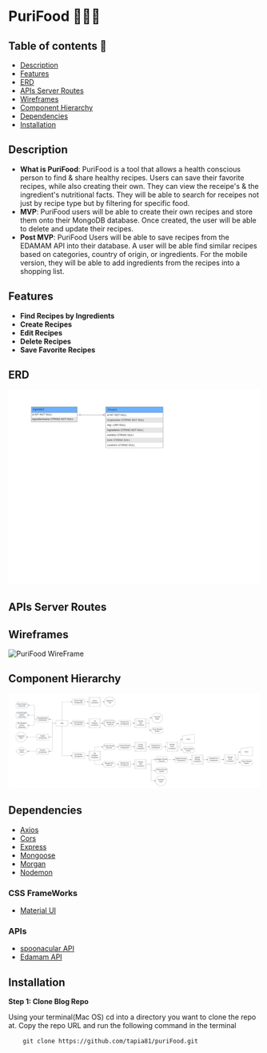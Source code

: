 # PuriFood 🍖🥑🍉

## Table of contents 📒

- [Description](#description)
- [Features](#feautres)
- [ERD](#erd)
- [APIs Server Routes](#apis-server-routes)
- [Wireframes](#wireframes)
- [Component Hierarchy](#component-hierarchy)
- [Dependencies](#denpendencies)
- [Installation](#installation)

## Description

- **What is PuriFood**: PuriFood is a tool that allows a health conscious
  person to find & share healthy recipes. Users can save
  their favorite recipes, while also creating their own.
  They can view the receipe's & the ingredient's
  nutritional facts. They will be able to search for
  receipes not just by recipe type but by filtering for
  specific food.
- **MVP**: PuriFood users will be able to create their own
  recipes and store them onto their MongoDB database.
  Once created, the user will be able to delete and
  update their recipes.
- **Post MVP**: PuriFood Users will be able to save recipes
  from the EDAMAM API into their database. A user will
  be able find similar recipes based on categories,
  country of origin, or ingredients. For the mobile
  version, they will be able to add ingredients from
  the recipes into a shopping list.

## Features

- **Find Recipes by Ingredients**
- **Create Recipes**
- **Edit Recipes**
- **Delete Recipes**
- **Save Favorite Recipes**

## ERD

![PuriFood ERD](./assets/PuriFood%20ERD.png)

## APIs Server Routes

## Wireframes

![PuriFood WireFrame](./assets/PuriFood%WireFrame.png)

## Component Hierarchy

![PuriFood Component Hierarchy](./assets/PuriFood%20Hierarchy.png)

## Dependencies

- [Axios](https://github.com/axios/axios)
- [Cors](https://www.npmjs.com/package/cors)
- [Express](https://expressjs.com/en/starter/installing.html)
- [Mongoose](https://www.npmjs.com/package/mongoose)
- [Morgan](https://www.npmjs.com/package/morgan)
- [Nodemon](https://www.npmjs.com/package/nodemon)

### CSS FrameWorks

- [Material UI](https://mui.com/)

### APIs

- [spoonacular API](https://spoonacular.com/food-api)
- [Edamam API](https://www.edamam.com/)

## Installation

**Step 1: Clone Blog Repo**

Using your terminal(Mac OS) cd into a directory you want to
clone the repo at. Copy the repo URL and run the following command
in the terminal

        git clone https://github.com/tapia81/puriFood.git
